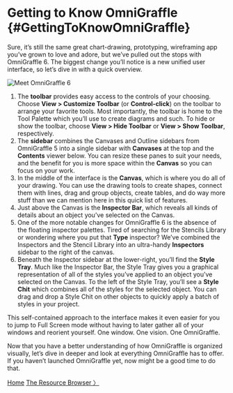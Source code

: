 # Getting to Know OmniGraffle {#GettingToKnowOmniGraffle}

Sure, it’s still the same great chart-drawing, prototyping, wireframing app you’ve grown to love and adore, but we’ve pulled out the stops with OmniGraffle 6. The biggest change you’ll notice is a new unified user interface, so let’s dive in with a quick overview.

![Meet OmniGraffle 6](https://raw.github.com/developerworks/omnigraffile-6-manual/master/assets/images/og6_interface_with_callouts.png)

1.  The **toolbar** provides easy access to the controls of your choosing. Choose **View \> Customize Toolbar** (or **Control-click**) on the toolbar to arrange your favorite tools. Most importantly, the toolbar is home to the Tool Palette which you’ll use to create diagrams and such. To hide or show the toolbar, choose **View \> Hide Toolbar** or **View \> Show Toolbar**, respectively.
2.  The **sidebar** combines the Canvases and Outline sidebars from OmniGraffle 5 into a single sidebar with **Canvases** at the top and the **Contents** viewer below. You can resize these panes to suit your needs, and the benefit for you is more space within the **Canvas** so you can focus on your work.
3.  In the middle of the interface is the **Canvas**, which is where you do all of your drawing. You can use the drawing tools to create shapes, connect them with lines, drag and group objects, create tables, and do way more stuff than we can mention here in this quick list of features.
4.  Just above the Canvas is the **Inspector Bar**, which reveals all kinds of details about an object you’ve selected on the Canvas.
5.  One of the more notable changes for OmniGraffle 6 is the absence of the floating inspector palettes. Tired of searching for the Stencils Library or wondering where you put that **Type** inspector? We’ve combined the Inspectors and the Stencil Library into an ultra-handy **Inspectors** sidebar to the right of the canvas.
6.  Beneath the Inspector sidebar at the lower-right, you’ll find the **Style Tray**. Much like the Inspector Bar, the Style Tray gives you a graphical representation of all of the styles you’ve applied to an object you’ve selected on the Canvas. To the left of the Style Tray, you’ll see a **Style Chit** which combines all of the styles for the selected object. You can drag and drop a Style Chit on other objects to quickly apply a batch of styles in your project.

This self-contained approach to the interface makes it even easier for you to jump to Full Screen mode without having to later gather all of your windows and reorient yourself. One window. One vision. One OmniGraffle.

Now that you have a better understanding of how OmniGraffle is organized visually, let’s dive in deeper and look at everything OmniGraffle has to offer. If you haven’t launched OmniGraffle yet, now might be a good time to do that.

[Home](index.html) [The Resource Browser 〉](index04_resourcebrowser.html)
